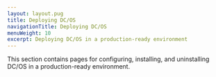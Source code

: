 ```yaml
---
layout: layout.pug
title: Deploying DC/OS
navigationTitle: Deploying DC/OS
menuWeight: 10
excerpt: Deploying DC/OS in a production-ready environment
---
```


This section contains pages for configuring, installing, and uninstalling DC/OS in a production-ready environment. 